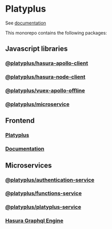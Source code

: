# Platyplus

See [documentation](https://platyplus.github.io/)

This monorepo contains the following packages:

## Javascript libraries

### [@platyplus/hasura-apollo-client](https://github.com/platyplus/platyplus/tree/master/packages/hasura-apollo-client)

### [@platyplus/hasura-node-client](https://github.com/platyplus/platyplus/tree/master/packages/hasura-node-client)

### [@platyplus/vuex-apollo-offline](https://github.com/platyplus/platyplus/tree/master/packages/vuex-apollo-offline)

### [@platyplus/microservice](https://github.com/platyplus/platyplus/tree/master/packages/microservice)

## Frontend

### [Platyplus](https://github.com/platyplus/platyplus/tree/master/packages/platyplus)

### [Documentation](https://github.com/platyplus/platyplus/tree/master/packages/documentation)

## Microservices

### [@platyplus/authentication-service](https://github.com/platyplus/platyplus/tree/master/packages/authentication-service)

### [@platyplus/functions-service](https://github.com/platyplus/platyplus/tree/master/packages/functions-service)

### [@platyplus/platyplus-service](https://github.com/platyplus/platyplus/tree/master/packages/platyplus-service)

### [Hasura Graphql Engine](https://github.com/platyplus/platyplus/tree/master/packages/graphql-engine)
